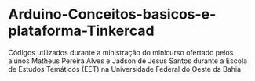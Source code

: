 # Arduino-Conceitos-basicos-e-plataforma-Tinkercad
Códigos utilizados durante a ministração do minicurso ofertado pelos alunos Matheus Pereira Alves e Jadson de Jesus Santos durante a Escola de Estudos Temáticos (EET) na Universidade Federal do Oeste da Bahia
